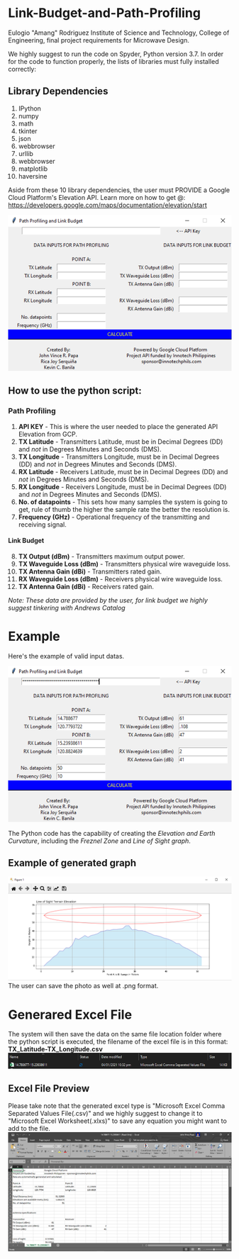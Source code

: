 # Link-Budget-and-Path-Profiling
Eulogio "Amang" Rodriguez Institute of Science and Technology, College of Engineering, final project requirements for Microwave Design.

We highly suggest to run the code on Spyder, Python version 3.7.
In order for the code to function properly, the lists of libraries must fully installed correctly:
## Library Dependencies
1. IPython
2. numpy
3. math
4. tkinter
5. json
6. webbrowser
7. urllib
8. webbrowser
9. matplotlib
10. haversine

Aside from these 10 library dependencies, the user must PROVIDE a Google Cloud Platform's Elevation API.
Learn more on how to get @: https://developers.google.com/maps/documentation/elevation/start

![Interface](https://github.com/papa1560868/Link-Budget-and-Path-Profiling/blob/main/image/Interface.PNG)

## How to use the python script:
### Path Profiling
1. **API KEY** - This is where the user needed to place the generated API Elevation from GCP.
2. **TX Latitude** - Transmitters Latitude, must be in Decimal Degrees (DD) and *not* in Degrees Minutes and Seconds (DMS).
3. **TX Longitude** - Transmitters Longitude, must be in Decimal Degrees (DD) and *not* in Degrees Minutes and Seconds (DMS).
4. **RX Latitude** - Receivers Latitude, must be in Decimal Degrees (DD) and *not* in Degrees Minutes and Seconds (DMS).
5. **RX Longitude** - Receivers Longitude, must be in Decimal Degrees (DD) and *not* in Degrees Minutes and Seconds (DMS).
6. **No. of datapoints** - This sets how many samples the system is going to get, rule of thumb the higher the sample rate the better the resolution is.
7. **Frequency (GHz)** - Operational frequency of the transmitting and receiving signal.
#### Link Budget
8. **TX Output (dBm)** - Transmitters maximum output power.
9. **TX Waveguide Loss (dBm)** - Transmitters physical wire waveguide loss.
10. **TX Antenna Gain (dBi)** - Transmitters rated gain.
11. **RX Waveguide Loss (dBm)** - Receivers physical wire waveguide loss.
12. **TX Antenna Gain (dBi)** - Receivers rated gain.

*Note: These data are provided by the user, for link budget we highly suggest tinkering with Andrews Catalog*


# Example
Here's the example of valid input datas.

![Interface](https://github.com/papa1560868/Link-Budget-and-Path-Profiling/blob/main/image/Example.PNG)


The Python code has the capability of creating the *Elevation and Earth Curvature*, including the *Freznel Zone* and *Line of Sight graph*.


## Example of generated graph
![Interface](https://github.com/papa1560868/Link-Budget-and-Path-Profiling/blob/main/image/ExampleGraph.PNG)
The user can save the photo as well at .png format.


# Generared Excel File
The system will then save the data on the same file location folder where the python script is executed, the filename of the excel file is in this format:
**TX_Latitude-TX_Longitude.csv**
![ExcelFilename](https://github.com/papa1560868/Link-Budget-and-Path-Profiling/blob/main/image/ExcelFilename.PNG)


## Excel File Preview
Please take note that the generated excel type is "Microsoft Excel Comma Separated Values File(.csv)" and we highly suggest to change it to "Microsoft Excel Worksheet(.xlxs)" to save any equation you might want to add to the file. 
![ExcelPreview](https://github.com/papa1560868/Link-Budget-and-Path-Profiling/blob/main/image/ExcelPreview.PNG)
